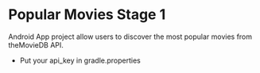 # Popular Movies Stage 1
Android App project allow users to discover the most popular movies from theMovieDB API.

- Put your api_key in gradle.properties

